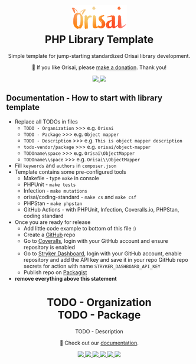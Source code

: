 <h1 align="center">
	<img src="https://github.com/orisai/.github/blob/main/images/repo_title.png?raw=true" alt="Orisai"/>
	<br/>
	PHP Library Template
</h1>

<p align="center">
	Simple template for jump-starting standardized Orisai library development.
</p>

<p align="center">
	💸 If you like Orisai, please <a href="https://orisai.dev/sponsor">make a donation</a>. Thank you!
</p>

<p align="center">
	<a href="https://github.com/orisai/library-template/actions?query=workflow%3ACI">
		<img src="https://github.com/orisai/library-template/workflows/CI/badge.svg">
	</a>
	<a href="https://choosealicense.com/licenses/unlicense/">
		<img src="https://badgen.net/badge/license/The%20Unlicense/blue?cache=3600">
	</a>
<p>

## Documentation - How to start with library template

- Replace all TODOs in files
    - `TODO - Organization` >>> e.g. `Orisai`
    - `TODO - Package` >>> e.g. `Object mapper`
    - `TODO - Description` >>> e.g. `This is object mapper description`
    - `todo-vendor/package` >>> e.g. `orisai/object-mapper`
    - `TODOname\space` >>> e.g. `Orisai\ObjectMapper`
    - `TODOname\\space` >>> e.g. `Orisai\\ObjectMapper`
- Fill `keywords` and `authors` in `composer.json`
- Template contains some pre-configured tools
    - Makefile - type `make` in console
    - PHPUnit - `make tests`
    - Infection - `make mutations`
    - orisai/coding-standard - `make cs` and `make csf`
    - PHPStan - `make phpstan`
    - GitHub Actions - with PHPUnit, Infection, Coveralls.io, PHPStan, coding standard
- Once you are ready for release
	- Add little code example to bottom of this file :)
	- Create a [GitHub](https://github.com) repo
	- Go to [Coveralls](https://coveralls.io), login with your GitHub account and ensure repository is enabled
	- Go to [Stryker Dashboard](https://dashboard.stryker-mutator.io), login with your GitHub account, enable repository
	  and add the API key and save it in your repo GitHub repo secrets for action with name `STRYKER_DASHBOARD_API_KEY`
	- Publish repo on [Packagist](https://packagist.org/)
- **remove everything above this statement**

<h1 align="center">
	TODO - Organization
	<br/>
	TODO - Package
</h1>

<p align="center">
    TODO - Description
</p>

<p align="center">
	📄 Check out our <a href="docs/README.md">documentation</a>.
</p>

<p align="center">
	<a href="https://github.com/todo-vendor/package/actions?query=workflow%3ACI">
		<img src="https://github.com/todo-vendor/package/workflows/CI/badge.svg">
	</a>
	<a href="https://coveralls.io/r/todo-vendor/package">
		<img src="https://badgen.net/coveralls/c/github/todo-vendor/package/v1.x?cache=300">
	</a>
	<a href="https://dashboard.stryker-mutator.io/reports/github.com/todo-vendor/package/v1.x">
		<img src="https://badge.stryker-mutator.io/github.com/todo-vendor/package/v1.x">
	</a>
	<a href="https://packagist.org/packages/todo-vendor/package">
		<img src="https://badgen.net/packagist/dt/todo-vendor/package?cache=3600">
	</a>
	<a href="https://packagist.org/packages/todo-vendor/package">
		<img src="https://badgen.net/packagist/v/todo-vendor/package?cache=3600">
	</a>
	<a href="https://choosealicense.com/licenses/mpl-2.0/">
		<img src="https://badgen.net/badge/license/MPL-2.0/blue?cache=3600">
	</a>
<p>

##
